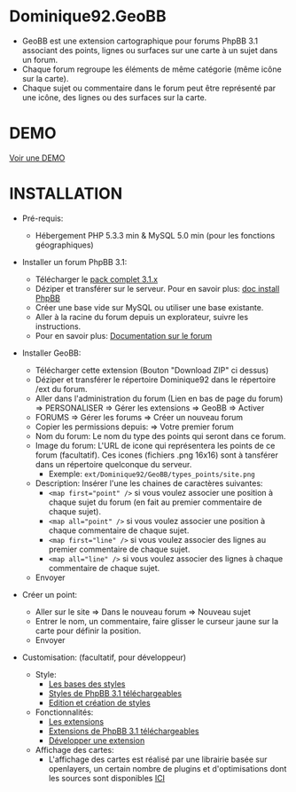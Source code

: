 Dominique92.GeoBB
=================
- GeoBB est une extension cartographique pour forums PhpBB 3.1 associant des points, lignes ou surfaces sur une carte à un sujet dans un forum.
- Chaque forum regroupe les éléments de même catégorie (même icône sur la carte).
- Chaque sujet ou commentaire dans le forum peut être représenté par une icône, des lignes ou des surfaces sur la carte.

DEMO
====
[Voir une DEMO](http://geobb.cavailhez.fr)

INSTALLATION
============
* Pré-requis:
	- Hébergement PHP 5.3.3 min & MySQL 5.0 min (pour les fonctions géographiques)

* Installer un forum PhpBB 3.1:
	- Télécharger le [pack complet 3.1.x](http://www.phpbb-fr.com/telechargements/)
	- Déziper et transférer sur le serveur.
	Pour en savoir plus: [doc install PhpBB](https://www.phpbb.com/community/docs/INSTALL.html)
	- Créer une base vide sur MySQL ou utiliser une base existante.
	- Aller à la racine du forum depuis un explorateur, suivre les instructions.
	- Pour en savoir plus: [Documentation sur le forum](https://www.phpbb.com/support/docs/en/3.1/ug/)

* Installer GeoBB:
	- Télécharger cette extension (Bouton "Download ZIP" ci dessus)
	- Déziper et transférer le répertoire Dominique92 dans le répertoire /ext du forum.
	- Aller dans l'administration du forum (Lien en bas de page du forum) => PERSONALISER => Gérer les extensions => GeoBB => Activer
	- FORUMS => Gérer les forums => Créer un nouveau forum
	- Copier les permissions depuis: => Votre premier forum
	- Nom du forum: Le nom du type des points qui seront dans ce forum.
	- Image du forum: L'URL de icone qui représentera les points de ce forum (facultatif).
	Ces icones (fichiers .png 16x16) sont à tansférer dans un répertoire quelconque du serveur.
		- Exemple: ```ext/Dominique92/GeoBB/types_points/site.png```
	- Description: Insérer l'une les chaines de caractères suivantes:
		- ```<map first="point" />``` si vous voulez associer une position à chaque sujet du forum (en fait au premier commentaire de chaque sujet).
		- ```<map all="point" />``` si vous voulez associer une position à chaque commentaire de chaque sujet.
		- ```<map first="line" />``` si vous voulez associer des lignes au premier commentaire de chaque sujet.
		- ```<map all="line" />``` si vous voulez associer des lignes à chaque commentaire de chaque sujet.
	- Envoyer

* Créer un point:
	- Aller sur le site => Dans le nouveau forum => Nouveau sujet
	- Entrer le nom, un commentaire, faire glisser le curseur jaune sur la carte pour définir la position.
	- Envoyer

* Customisation:
(facultatif, pour développeur)
	- Style:
		- [Les bases des styles](https://www.phpbb.com/styles/installing/)
		- [Styles de PhpBB 3.1 téléchargeables](https://www.phpbb.com/customise/db/styles/board_styles-12/3.1?sk=r&sd=d)
		- [Edition et création de styles](https://www.phpbb.com/styles/create/)
	- Fonctionnalités:
		- [Les extensions](https://www.phpbb.com/extensions/)
		- [Extensions de PhpBB 3.1 téléchargeables](https://www.phpbb.com/customise/db/extensions-36/3.1?sk=r&sd=d)
		- [Développer une extension](https://www.phpbb.com/extensions/writing/)
	- Affichage des cartes:
		- L'affichage des cartes est réalisé par une librairie basée sur openlayers, un certain nombre de plugins et d'optimisations dont les sources sont disponibles [ICI](https://github.com/Dominique92/MyOl)
